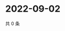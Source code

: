 # 2022-09-02

共 0 条

<!-- BEGIN WEIBO -->
<!-- 最后更新时间 Fri Sep 02 2022 00:03:13 GMT+0800 (China Standard Time) -->

<!-- END WEIBO -->
